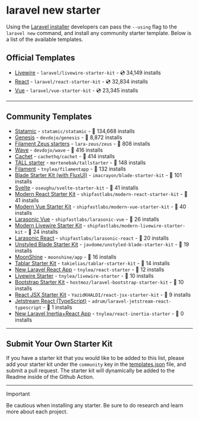 # laravel new starter

Using the [Laravel installer](https://laravel.com/docs/installation#installing-php) developers can pass the `--using` flag to the `laravel new` command, and install any community starter template. Below is a list of the available templates.

## Official Templates

- [Livewire](https://github.com/laravel/livewire-starter-kit) - `laravel/livewire-starter-kit` - 💿 34,149 installs
- [React](https://github.com/laravel/react-starter-kit) - `laravel/react-starter-kit` - 💿 32,834 installs
- [Vue](https://github.com/laravel/vue-starter-kit) - `laravel/vue-starter-kit` - 💿 23,345 installs

---

## Community Templates

- [Statamic](https://github.com/statamic/statamic) - `statamic/statamic` - 💾 134,668 installs
- [Genesis](https://github.com/thedevdojo/genesis) - `devdojo/genesis` - 💾 8,872 installs
- [Filament Zeus starters](https://github.com/lara-zeus/zeus) - `lara-zeus/zeus` - 💾 808 installs
- [Wave](https://github.com/thedevdojo/wave) - `devdojo/wave` - 💾 416 installs
- [Cachet](https://github.com/cachethq/cachet) - `cachethq/cachet` - 💾 414 installs
- [TALL starter](https://github.com/mortenebak/tallstarter) - `mortenebak/tallstarter` - 💾 148 installs
- [Filament](https://github.com/tnylea/filamentapp) - `tnylea/filamentapp` - 💾 132 installs
- [Blade Starter Kit (with FluxUI)](https://github.com/imacrayon/blade-starter-kit) - `imacrayon/blade-starter-kit` - 💾 101 installs
- [Svelte](https://github.com/oseughu/svelte-starter-kit) - `oseughu/svelte-starter-kit` - 💾 41 installs
- [Modern React Starter Kit](https://github.com/shipfastlabs/modern-react-starter-kit) - `shipfastlabs/modern-react-starter-kit` - 💾 41 installs
- [Modern Vue Starter Kit](https://github.com/shipfastlabs/modern-vue-starter-kit) - `shipfastlabs/modern-vue-starter-kit` - 💾 40 installs
- [Larasonic Vue](https://github.com/shipfastlabs/larasonic-vue) - `shipfastlabs/larasonic-vue` - 💾 26 installs
- [Modern Livewire Starter Kit](https://github.com/shipfastlabs/modern-livewire-starter-kit) - `shipfastlabs/modern-livewire-starter-kit` - 💾 24 installs
- [Larasonic React](https://github.com/shipfastlabs/larasonic-react) - `shipfastlabs/larasonic-react` - 💾 20 installs
- [Unstyled Blade Starter Kit](https://github.com/javdome/unstyled-blade-starter-kit) - `javdome/unstyled-blade-starter-kit` - 💾 19 installs
- [MoonShine](https://github.com/moonshine-software/app) - `moonshine/app` - 💾 16 installs
- [Tablar Starter Kit](https://github.com/takielias/tablar-starter-kit) - `takielias/tablar-starter-kit` - 💾 14 installs
- [New Laravel React App](https://github.com/tnylea/react-starter) - `tnylea/react-starter` - 💾 12 installs
- [Livewire Starter](https://github.com/tnylea/livewire-starter) - `tnylea/livewire-starter` - 💾 10 installs
- [Bootstrap Starter Kit](https://github.com/hostmoz/laravel-bootstrap-starter-kit) - `hostmoz/laravel-bootstrap-starter-kit` - 💾 10 installs
- [React JSX Starter Kit](https://github.com/YazidKHALDI/react-jsx-starter-kit) - `YazidKHALDI/react-jsx-starter-kit` - 💾 9 installs
- [Jetstream React (TypeScript)](https://github.com/adrum/laravel-jetstream-react-typescript) - `adrum/laravel-jetstream-react-typescript` - 💾 1 installs
- [New Laravel Inertia+React App](https://github.com/tnylea/react-inertia-starter) - `tnylea/react-inertia-starter` - 💾 0 installs

---

## Submit Your Own Starter Kit

If you have a starter kit that you would like to be added to this list, please add your starter kit under the `community` key in the [templates.json](templates.json) file, and submit a pull request. The starter kit will dynamically be added to the Readme inside of the Github Action.

---

> [!IMPORTANT]
> Be cautious when installing any starter. Be sure to do research and learn more about each project.